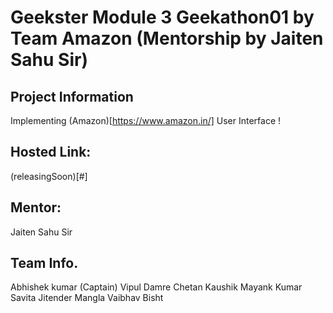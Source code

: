 # Geekster Module 3 Geekathon01 by Team Amazon (Mentorship by Jaiten Sahu Sir)
## Project Information
Implementing (Amazon)[https://www.amazon.in/] User Interface ! 

## Hosted Link:
(releasingSoon)[#]

## Mentor:
Jaiten Sahu Sir 

## Team Info.
Abhishek kumar (Captain)
Vipul Damre
Chetan Kaushik
Mayank Kumar
Savita
Jitender Mangla
Vaibhav Bisht

